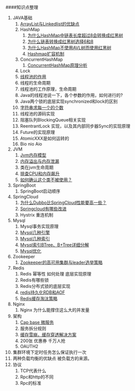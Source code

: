 
####知识点整理

1. JAVA基础
   1. [ArrayList与Linkedlist的优缺点](java/ArrayList与Linkedlist的优缺点.MD)
   1. HashMap
      1. [为什么HashMap中链表长度超过8会转换成红黑树](java/为什么HashMap中链表长度超过8会转换成红黑树.MD)
      1. [为什么链表转换成红黑树选择6和8](java/为什么链表转换成红黑树选择6和8.MD)
      1. [为什么HashMap不使用AVL树而使用红黑树](java/为什么HashMap不使用AVL树而使用红黑树.MD)
      1. [Hashmap扩容机制](java/Hashmap扩容机制.MD)
   1. ConcurrentHashMap
      1. [ConcurrentHashMap原理分析](java/ConcurrentHashMap原理分析.MD)
   1. Lock
   1. [线程池的作用](java/线程池优缺点.MD)
   1. 线程的生命周期
   1. 线程池的工作原理，生命周期
   1. Java的线程池说一下，各个参数的作用，如何进行的?
   1. Java两个锁的底层实现synchronized和lock的区别
   1. [字符串求每一个的个数](java/字符串求每一个的个数.MD)
   1. 线程池的源码实现
   1. 阻塞队列BlockingQueue相关实现
   1. ReentrantLock 实现，以及其内部同步器Sync的实现原理
   1. Future的实现原理
   1. AtomicXXX是如何运转的
   1. Bio nio Aio 
1. JVM
   1. [Jvm内存模型](jvm/JVM内存模型.MD)
   1. [内存溢出与内存泄漏](jvm/内存溢出与内存泄漏.MD)
   1. 类在jvm生命周期
   1. [排查CPU和内存飙升](jvm/jstack.MD)
   1. [如何确认这个类不被使用？](jvm/如何确认这个类不被使用.MD)
1. SpringBoot
   1. SpringBoot启动顺序
1. SpringCloud
   1. [为什么Dubbo比SpringCloud性能要高一些？](springcloud/为什么Dubbo比SpringCloud性能要高一些.MD)
   1. [Springcloud有哪些改进](springcloud/Springcloud有哪些改进.MD)
   1. Hystrix 重连机制
1. Mysql
   1. Mysql事务实现原理
   1. [Mysql几种引擎](mysql/mysql几种存储引擎介绍.MD)
   1. [Mysql几种索引](mysql/mysql几种索引类型.MD)
   1. [Mysql索引BTree、B+Tree详细分解](https://www.jianshu.com/p/d67c637776d6)
   1. [Mysql优化](mysql/Mysql优化.MD)
1. Zookeeper 
   1. [Zookeeper的高可用集群与leader选举策略](zookeeper/Zookeeper的高可用集群与leader选举策略.MD)
1. Redis
   1. Redis 幂等性 如何处理 底层实现原理
   1. Redis有哪些锁
   1. Redis分布式锁的底层实现
   1. [redis持久化RDB和AOF](redis/redis持久化RDB和AOF.MD)
   1. [Redis缓存淘汰策略](redis/Redis缓存淘汰策略.MD)
1. Nginx
   1. Nginx 为什么能撑住这么大的并发量
1. 架构
   1. [Cap base 微服务](microservices/CAP分别代表什么.MD)
   1. 服务拆分规则
   1. [缓存雪崩，缓存穿透解决方案](https://www.cnblogs.com/jinjiangongzuoshi/p/5240280.html)
   1. 200张 优惠券 千万人抢
   1. OAUTH2
1. 集群环境下定时任务怎么保证执行一次
1. 两种负载均衡的优缺点
   被负载方的来源。
1. 协议
    1. TCP代表什么
    1. Rpc和http的不同
    1. Rpc的标准